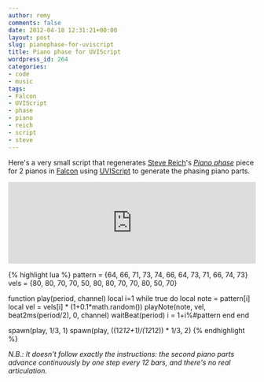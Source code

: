```yaml
---
author: remy
comments: false
date: 2012-04-18 12:31:21+00:00
layout: post
slug: pianophase-for-uviscript
title: Piano phase for UVIScript
wordpress_id: 264
categories:
- code
- music
tags:
- Falcon
- UVIScript
- phase
- piano
- reich
- script
- steve
---
```


Here's a very small script that regenerates [Steve Reich](http://en.wikipedia.org/wiki/Steve_Reich)'s [_Piano phase_](http://www.youtube.com/watch?v=JW4_8KjmzZk) piece for 2 pianos in [Falcon](http://www.uvi.net/falcon.html) using [UVIScript](http://www.uvi.net/uviscript/) to generate the phasing piano parts. 

<iframe width="100%" height="166" scrolling="no" frameborder="no" src="https://w.soundcloud.com/player/?url=http%3A%2F%2Fapi.soundcloud.com%2Ftracks%2F43538091"></iframe>

    
{% highlight lua %}
pattern = {64, 66, 71, 73, 74, 66, 64, 73, 71, 66, 74, 73}
vels    = {80, 80, 70, 70, 50, 80, 80, 70, 70, 80, 50, 70}
    
function play(period, channel)
    local i=1
    while true do
        local note = pattern[i]
	local vel = vels[i] * (1+0.1*math.random())
	playNote(note, vel, beat2ms(period/2), 0, channel)
        waitBeat(period)
        i = 1+i%#pattern
    end
end
    
spawn(play, 1/3, 1)
spawn(play, ((12*12+1)/(12*12)) * 1/3, 2)
{% endhighlight %}



_N.B.: It doesn't follow exactly the instructions: the second piano parts advance continuously by one step every 12 bars, and there's no real articulation._

